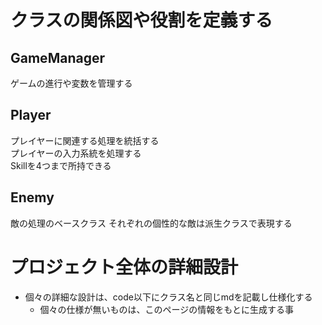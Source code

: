 # クラスの関係図や役割を定義する

## GameManager
ゲームの進行や変数を管理する

## Player
プレイヤーに関連する処理を統括する  
プレイヤーの入力系統を処理する  
Skillを4つまで所持できる

## Enemy
敵の処理のベースクラス
それぞれの個性的な敵は派生クラスで表現する


# プロジェクト全体の詳細設計
- 個々の詳細な設計は、code以下にクラス名と同じmdを記載し仕様化する
  - 個々の仕様が無いものは、このページの情報をもとに生成する事
